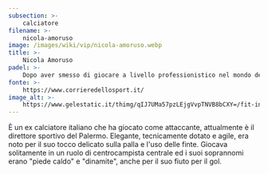 ```yaml
---
subsection: >-
    calciatore
filename: >-
    nicola-amoruso
image: /images/wiki/vip/nicola-amoruso.webp
title: >-
    Nicola Amoruso
padel: >-
    Dopo aver smesso di giocare a livello professionistico nel mondo del calcio, aveva deciso di dedicarsi al tennis per poi dedicarsi totalmente al padel. Attualmente infatti è ritenuto un ottimo giocatore ed ha un ottimo feeling in coppia con Demetrio Albertini.
fonte: >-
    https://www.corrieredellosport.it/
image_alt: >-
    https://www.gelestatic.it/thimg/qIJ7UMa57pzLEjgVvpTNVB8bCXY=/fit-in/960x540/https%3A//www.lastampa.it/image/contentid/policy%3A1.39591028%3A1606495411/OBJ112652547_1.jpg%3Ff%3Ddetail_558%26h%3D720%26w%3D1280%26%24p%24f%24h%24w%3D374e4db
---
```

È un ex calciatore italiano che ha giocato come attaccante, attualmente è il direttore sportivo del Palermo. Elegante, tecnicamente dotato e agile, era noto per il suo tocco delicato sulla palla e l'uso delle finte. Giocava solitamente in un ruolo di centrocampista centrale ed i suoi soprannomi erano "piede caldo" e "dinamite", anche per il suo fiuto per il gol.